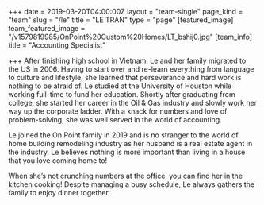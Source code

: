 +++
date = 2019-03-20T04:00:00Z
layout = "team-single"
page_kind = "team"
slug = "/le"
title = "LE TRAN"
type = "page"
[featured_image]
team_featured_image = "/v1579819985/OnPoint%20Custom%20Homes/LT_bshij0.jpg"
[team_info]
title = "Accounting Specialist"

+++
After finishing high school in Vietnam, Le and her family migrated to the US in 2006. Having to start over and re-learn everything from language to culture and lifestyle, she learned that perseverance and hard work is nothing to be afraid of. Le studied at the University of Houston while working full-time to fund her education. Shortly after graduating from college, she started her career in the Oil & Gas industry and slowly work her way up the corporate ladder. With a knack for numbers and love of problem-solving, she was well served in the world of accounting.

Le joined the On Point family in 2019 and is no stranger to the world of home building remodeling industry as her husband is a real estate agent in the industry. Le believes nothing is more important than living in a house that you love coming home to!

When she’s not crunching numbers at the office, you can find her in the kitchen cooking! Despite managing a busy schedule, Le always gathers the family to enjoy dinner together.